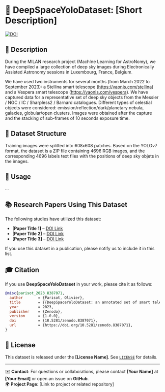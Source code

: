 # 📂 DeepSpaceYoloDataset: [Short Description]

[![DOI](https://zenodo.org/badge/DOI/10.5281/zenodo.xxxxxx.svg)](https://doi.org/10.5281/zenodo.xxxxxx)

## 📖 Description

During the MILAN research project (MachIne Learning for AstroNomy), we have compiled a large collection of deep sky images during Electronically Assisted Astronomy sessions in Luxembourg, France, Belgium.

We have used two instruments for several months (from March 2022 to September 2023): a Stellina smart telescope (https://vaonis.com/stellina) and a Vespera smart telescope (https://vaonis.com/vespera). We have captured data for a representative set of deep sky objects from the Messier / NGC / IC / Sharpless2 / Barnard catalogues. Different types of celestial objects were considered: emission/reflection/dark/planetary nebula, galaxies, globular/open clusters. Images were obtained after the capture and the stacking of sub-frames of 10 seconds exposure time. 


## 📜 Dataset Structure

Training images were splitted into 608x608 patches. Based on the YOLOv7 format, the dataset is a ZIP file containing 4696 RGB images, and the corresponding 4696 labels text files with the positions of deep sky objets in the images.


## 📑 Usage

...


## 📚 Research Papers Using This Dataset

The following studies have utilized this dataset:

- **[Paper Title 1]** – [DOI Link](https://doi.org/xxxxx)  
- **[Paper Title 2]** – [DOI Link](https://doi.org/xxxxx)  
- **[Paper Title 3]** – [DOI Link](https://doi.org/xxxxx)  

If you use this dataset in a publication, please notify us to include it in this list.

## 🎓 Citation

If you use **DeepSpaceYoloDataset** in your work, please cite it as follows:

```bibtex
@misc{parisot_2023_8387071,
  author       = {Parisot, Olivier},
  title        = {{DeepSpaceYoloDataset: an annotated set of smart telescopes images}},
  year         = 2023,
  publisher    = {Zenodo},
  version      = {1.0.0},
  doi          = {10.5281/zenodo.8387071},
  url          = {https://doi.org/10.5281/zenodo.8387071},
}
```

## 📝 License

This dataset is released under the **[License Name]**. See [`LICENSE`](LICENSE) for details.

---

✉️ **Contact**: For questions or collaborations, please contact **[Your Name]** at **[Your Email]** or open an issue on **GitHub**.  
🌍 **Project Page**: [Link to project or related repository]
